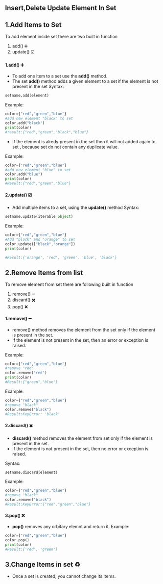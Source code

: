 ## Insert,Delete Update Element In Set



## 1.Add Items to Set
To add element inside set there are two built in function
1. add() :heavy_plus_sign:
2. update() :ballot_box_with_check:

#### 1.add() :heavy_plus_sign:
- To add one item to a set use the **add()** method.
- The set **add()** method adds a given element to a set if the element is not present in the set
Syntax:
```python
setname.add(element)
```
Example:
```python
color={"red","green","blue"}
#add new element "black" to set
color.add("black")
print(color)
#result:{"red","green","black","blue"}
```
- If the element is alredy present in the set then it will not added again to set ,
because set do not contain any duplicate value.

Example:
```python
color={"red","green","blue"}
#add new element "blue" to set
color.add("blue")
print(color)
#Result:{"red","green","blue"}
```

#### 2.update() :ballot_box_with_check:
- Add multiple items to a set, using the **update()** method
Syntax:
```python
setname.update(iterable object)
```
Example:
```python
color={"red","green","blue"}
#Add "black" and "orange" to set
color.update(["black","orange"])
print(color)

#Result:{'orange', 'red', 'green', 'blue', 'black'}
```
## 2.Remove Items from list
To remove element from set there are following built in function
1. remove() :heavy_minus_sign:
2. discard() :heavy_multiplication_x:
3. pop() :x:

#### 1.remove() :heavy_minus_sign:
- remove() method  removes the element from the set only if the element is present in the set.
- If the element is not present in the set, then an error or exception is raised.

Example:
```python
color={"red","green","blue"}
#remove "red"
color.remove("red")
print(color)
#Result:{"green","blue"}
```
Example:
```python
color={"red","green","blue"}
#remove "black"
color.remove("black")
#Result:KeyError: 'black'
```
#### 2.discard() :heavy_multiplication_x:
- **discard()** method removes the element from set only if the element is present in the set.
-  If the element is not present in the set, then no error or exception is raised.

Syntax:
```python
setname.discard(element)
```
Example:
```python
color={"red","green","blue"}
#remove "black"
color.remove("black")
#Result:KeyError:{"red","green","blue"}
```
#### 3.pop() :x:
- **pop()** removes any orbitary elemnt and return it.
Example:
```python
color={"red","green","blue"}
color.pop()
print(color)
#Result:{'red', 'green'}
```

## 3.Change Items in set :recycle:
- Once a set is created, you cannot change its items.
